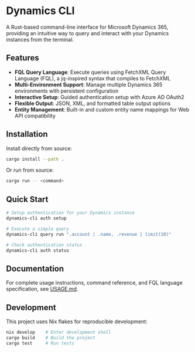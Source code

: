 # Dynamics CLI

A Rust-based command-line interface for Microsoft Dynamics 365, providing an intuitive way to query and interact with your Dynamics instances from the terminal.

## Features

- **FQL Query Language**: Execute queries using FetchXML Query Language (FQL), a jq-inspired syntax that compiles to FetchXML
- **Multi-Environment Support**: Manage multiple Dynamics 365 environments with persistent configuration
- **Interactive Setup**: Guided authentication setup with Azure AD OAuth2
- **Flexible Output**: JSON, XML, and formatted table output options
- **Entity Management**: Built-in and custom entity name mappings for Web API compatibility

## Installation

Install directly from source:

```bash
cargo install --path .
```

Or run from source:

```bash
cargo run -- <command>
```

## Quick Start

```bash
# Setup authentication for your Dynamics instance
dynamics-cli auth setup

# Execute a simple query
dynamics-cli query run ".account | .name, .revenue | limit(10)"

# Check authentication status
dynamics-cli auth status
```

## Documentation

For complete usage instructions, command reference, and FQL language specification, see [USAGE.md](USAGE.md).

## Development

This project uses Nix flakes for reproducible development:

```bash
nix develop    # Enter development shell
cargo build    # Build the project
cargo test     # Run tests
```